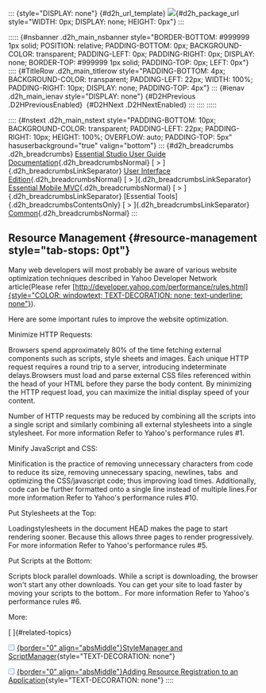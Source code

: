 ::: {style="DISPLAY: none"}
[](ms-xhelp:///?Id=d2h_url_template){#d2h_url_template} ![](!package_url!){#d2h_package_url style="WIDTH: 0px; DISPLAY: none; HEIGHT: 0px"}
:::

::::: {#nsbanner .d2h_main_nsbanner style="BORDER-BOTTOM: #999999 1px solid; POSITION: relative; PADDING-BOTTOM: 0px; BACKGROUND-COLOR: transparent; PADDING-LEFT: 0px; PADDING-RIGHT: 0px; DISPLAY: none; BORDER-TOP: #999999 1px solid; PADDING-TOP: 0px; LEFT: 0px"}
:::: {#TitleRow .d2h_main_titlerow style="PADDING-BOTTOM: 4px; BACKGROUND-COLOR: transparent; PADDING-LEFT: 22px; WIDTH: 100%; PADDING-RIGHT: 10px; DISPLAY: none; PADDING-TOP: 4px"}
::: {#ienav .d2h_main_ienav style="DISPLAY: none"}
[](ms-xhelp:///?Id=f04e5491-6be3-4efc-8651-0398bb8b5d51){#D2HPrevious .D2HPreviousEnabled}  [](ms-xhelp:///?Id=ff15f1e8-1101-476d-9a80-cd037f4b645f){#D2HNext .D2HNextEnabled}
:::
::::
:::::

:::: {#nstext .d2h_main_nstext style="PADDING-BOTTOM: 10px; BACKGROUND-COLOR: transparent; PADDING-LEFT: 22px; PADDING-RIGHT: 10px; HEIGHT: 100%; OVERFLOW: auto; PADDING-TOP: 5px" hasuserbackground="true" valign="bottom"}
::: {#d2h_breadcrumbs .d2h_breadcrumbs}
[Essential Studio User Guide Documentation](ms-xhelp:///?Id=12457748-09e3-4d74-a240-8e049cedf030){.d2h_breadcrumbsNormal} [ \> ]{.d2h_breadcrumbsLinkSeparator} [User Interface Edition](ms-xhelp:///?Id=c29296b7-531c-413b-a0ec-488ca1f7f669){.d2h_breadcrumbsNormal} [ \> ]{.d2h_breadcrumbsLinkSeparator} [Essential Mobile MVC](ms-xhelp:///?Id=74df42e3-5434-4590-9be6-3ae2f911cbbc){.d2h_breadcrumbsNormal} [ \> ]{.d2h_breadcrumbsLinkSeparator} [Essential Tools]{.d2h_breadcrumbsContentsOnly} [ \> ]{.d2h_breadcrumbsLinkSeparator} [Common](ms-xhelp:///?Id=f04e5491-6be3-4efc-8651-0398bb8b5d51){.d2h_breadcrumbsNormal}
:::

## Resource Management {#resource-management style="tab-stops: 0pt"}

Many web developers will most probably be aware of various website optimization techniques described in Yahoo Developer Network article(Please refer [[http://developer.yahoo.com/performance/rules.html]{style="COLOR: windowtext; TEXT-DECORATION: none; text-underline: none"}](http://developer.yahoo.com/performance/rules.html)).

Here are some important rules to improve the website optimization.

Minimize HTTP Requests:

Browsers spend approximately 80% of the time fetching external components such as scripts, style sheets and images. Each unique HTTP request requires a round trip to a server, introducing indeterminate delays.Browsers must load and parse external CSS files referenced within the head of your HTML before they parse the body content. By minimizing the HTTP request load, you can maximize the initial display speed of your content.

Number of HTTP requests may be reduced by combining all the scripts into a single script and similarly combining all external stylesheets into a single stylesheet. For more information Refer to Yahoo\'s performance rules #1.

Minify JavaScript and CSS:

Minification is the practice of removing unnecessary characters from code to reduce its size, removing unnecessary spacing, newlines, tabs  and optimizing the CSS/javascript code; thus improving load times. Additionally, code can be further formatted onto a single line instead of multiple lines.For more information Refer to Yahoo\'s performance rules #10.

Put Stylesheets at the Top:

Loadingstylesheets in the document HEAD makes the page to start rendering sooner. Because this allows three pages to render progressively. For more information Refer to Yahoo\'s performance rules #5.

Put Scripts at the Bottom:

Scripts block parallel downloads. While a script is downloading, the browser won\'t start any other downloads. You can get your site to load faster by moving your scripts to the bottom.. For more information Refer to Yahoo\'s performance rules #6.

More:

[ ]{#related-topics}

[![](button.gif){border="0" align="absMiddle"}StyleManager and ScriptManager](ms-xhelp:///?Id=ff15f1e8-1101-476d-9a80-cd037f4b645f){style="TEXT-DECORATION: none"}

[![](button.gif){border="0" align="absMiddle"}Adding Resource Registration to an Application](ms-xhelp:///?Id=f0c13bef-af08-4fa1-b391-ef48b66ba963){style="TEXT-DECORATION: none"}
::::
